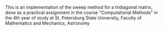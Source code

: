 This is an implementation of the sweep method for a tridiagonal matrix, done as a practical assignment in the course "Computational Methods" in the 4th year of study at St. Petersburg State University, Faculty of Mathematics and Mechanics, Astronomy
